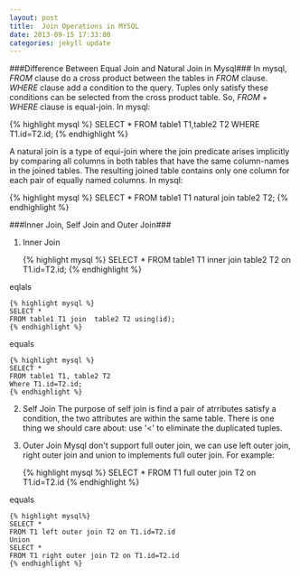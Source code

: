 ```yaml
---
layout: post
title:  Join Operations in MYSQL
date: 2013-09-15 17:33:00
categories: jekyll update
---
```


###Difference Between Equal Join and Natural Join in Mysql###
In mysql, *FROM* clause do a cross product between the tables in *FROM* 
clause. *WHERE* clause add a condition to the query. Tuples only satisfy 
these conditions can be selected from the cross product table. So, *FROM*
\+ *WHERE* clause is equal-join. In mysql:

{% highlight mysql %}
SELECT *
FROM table1 T1,table2 T2
WHERE T1.id=T2.id;
{% endhighlight %}

A natural join is a type of equi-join where the join predicate arises 
implicitly by comparing all columns in both tables that have the same 
column-names in the joined tables. The resulting joined table contains 
only one column for each pair of equally named columns. In mysql:

{% highlight mysql %}
SELECT *
FROM table1 T1 natural join table2 T2;
{% endhighlight %}

###Inner Join, Self Join and Outer Join###

1.  Inner Join

    {% highlight mysql %}
    SELECT *
    FROM table1 T1 inner join  table2 T2
    on T1.id=T2.id;
    {% endhighlight %}

  eqlals

    {% highlight mysql %}
    SELECT *
    FROM table1 T1 join  table2 T2 using(id);
    {% endhighlight %}

  equals

    {% highlight mysql %}
    SELECT *
    FROM table1 T1, table2 T2
    Where T1.id=T2.id;
    {% endhighlight %}

2.  Self Join
  The purpose of self join is find a pair of atrributes satisfy a condition,
  the two attributes are within the same table. There is one thing we should
  care about: use '<' to eliminate the duplicated tuples.

3.  Outer Join
  Mysql don't support full outer join, we can use left outer join, right outer 
  join and union to implements full outer join. For example:

    {% highlight mysql %}
    SELECT *
    FROM T1 full outer join T2 on T1.id=T2.id
    {% endhighlight %}

  equals

    {% highlight mysql%}
    SELECT *
    FROM T1 left outer join T2 on T1.id=T2.id
    Union
    SELECT *
    FROM T1 right outer join T2 on T1.id=T2.id
    {% endhighlight %}
